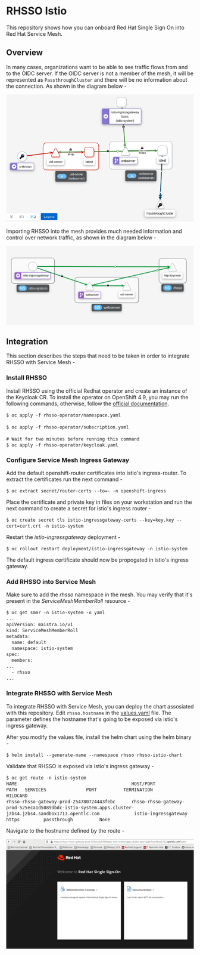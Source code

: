 # RHSSO Istio

This repository shows how you can onboard Red Hat Single Sign On into Red Hat Service Mesh.

## Overview

In many cases, organizations want to be able to see traffic flows from and to the OIDC server. If the OIDC server is not a member of the mesh, it will be represented as `PassthroughCluster` and there will be no information about the connection. As shown in the diagram below -

![](images/rhsso-not-in-mesh.png)

Importing RHSSO into the mesh provides much needed information and control over network traffic, as shown in the diagram below -

![](images/rhsso-in-mesh.png)

## Integration

This section describes the steps that need to be taken in order to integrate RHSSO with Service Mesh -

### Install RHSSO

Install RHSSO using the official Redhat operator and create an instance of the Keycloak CR. To install the operator on OpenShift 4.9, you may run the following commands, otherwise, follow the [official documentation](https://access.redhat.com/documentation/en-us/red_hat_single_sign-on/7.5/html/server_installation_and_configuration_guide/operator).

```
$ oc apply -f rhsso-operator/namespace.yaml

$ oc apply -f rhsso-operator/subscription.yaml

# Wait for two minutes before running this command
$ oc apply -f rhsso-operator/keycloak.yaml
```

### Configure Service Mesh Ingress Gateway

Add the default openshift-router certificates into istio's ingress-router. To extract the certificates run the next command -

```
$ oc extract secret/router-certs --to=- -n openshift-ingress
```

Place the certificate and private key in files on your workstation and run the next command to create a secret for istio's ingress router -

```
$ oc create secret tls istio-ingressgateway-certs --key=key.key --cert=cert.crt -n istio-system
```

Restart the _istio-ingressgateway_ deployment -

```
$ oc rollout restart deployment/istio-ingressgateway -n istio-system
```

The default ingress certificate should now be propogated in istio's ingress gateway.

### Add RHSSO into Service Mesh

Make sure to add the _rhsso_ namespace in the mesh. You may verify that it's present in the _ServiceMeshMemberRoll_ resource -

```
$ oc get smmr -n istio-system -o yaml
...
apiVersion: maistra.io/v1
kind: ServiceMeshMemberRoll
metadata:
  name: default
  namespace: istio-system
spec:
  members:
...
  - rhsso
...
```

### Integrate RHSSO with Service Mesh

To integrate RHSSO with Service Mesh, you can deploy the chart assosiated with this repository. Edit `rhsso.hostname` in the [values.yaml](rhsso-istio-chart/values.yaml) file. The parameter defines the hostname that's going to be exposed via istio's ingress gateway.

After you modify the values file, install the helm chart using the helm binary -

```
$ helm install --generate-name --namespace rhsso rhsso-istio-chart
```

Validate that RHSSO is exposed via istio's ingress gateway -

```
$ oc get route -n istio-system
NAME                                           HOST/PORT                                                                                                    PATH   SERVICES               PORT          TERMINATION          WILDCARD
rhsso-rhsso-gateway-prod-254780724443febc      rhsso-rhsso-gateway-prod-525eca1d5089dbdc-istio-system.apps.cluster-jzbs4.jzbs4.sandbox1713.opentlc.com             istio-ingressgateway   https         passthrough          None
```

Navigate to the hostname defined by the route -

![](images/rhsso-portal.png)